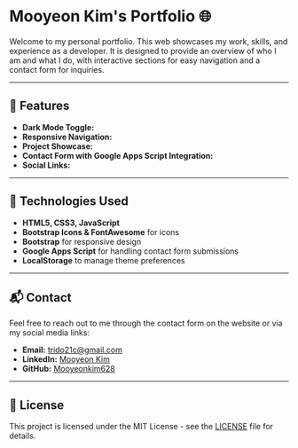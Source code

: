 
# Mooyeon Kim's Portfolio 🌐  

Welcome to my personal portfolio. This web showcases my work, skills, and experience as a developer. It is designed to provide an overview of who I am and what I do, with interactive sections for easy navigation and a contact form for inquiries.

---

## 🌟 Features

- **Dark Mode Toggle:**  
- **Responsive Navigation:**  
- **Project Showcase:**  
- **Contact Form with Google Apps Script Integration:**  
- **Social Links:**  

---


## 🚀 Technologies Used

- **HTML5, CSS3, JavaScript**  
- **Bootstrap Icons & FontAwesome** for icons  
- **Bootstrap** for responsive design  
- **Google Apps Script** for handling contact form submissions  
- **LocalStorage** to manage theme preferences  

---



## 📬 Contact

Feel free to reach out to me through the contact form on the website or via my social media links:

- **Email:** [trido21c@gmail.com](mailto:trido21c@gmail.com)  
- **LinkedIn:** [Mooyeon Kim](https://www.linkedin.com/in/mooyeon-kim-130a46190/)  
- **GitHub:** [Mooyeonkim628](https://github.com/Mooyeonkim628)   

---

## 📄 License

This project is licensed under the MIT License - see the [LICENSE](LICENSE) file for details.
